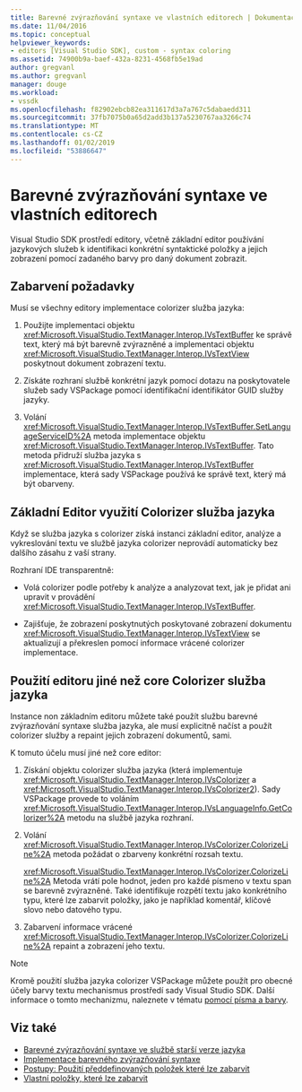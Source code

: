 ```yaml
---
title: Barevné zvýrazňování syntaxe ve vlastních editorech | Dokumentace Microsoftu
ms.date: 11/04/2016
ms.topic: conceptual
helpviewer_keywords:
- editors [Visual Studio SDK], custom - syntax coloring
ms.assetid: 74900b9a-baef-432a-8231-4568fb5e19ad
author: gregvanl
ms.author: gregvanl
manager: douge
ms.workload:
- vssdk
ms.openlocfilehash: f82902ebcb82ea311617d3a7a767c5dabaedd311
ms.sourcegitcommit: 37fb7075b0a65d2add3b137a5230767aa3266c74
ms.translationtype: MT
ms.contentlocale: cs-CZ
ms.lasthandoff: 01/02/2019
ms.locfileid: "53886647"
---
```

# <a name="syntax-coloring-in-custom-editors"></a>Barevné zvýrazňování syntaxe ve vlastních editorech
Visual Studio SDK prostředí editory, včetně základní editor používání jazykových služeb k identifikaci konkrétní syntaktické položky a jejich zobrazení pomocí zadaného barvy pro daný dokument zobrazit.

## <a name="colorization-requirements"></a>Zabarvení požadavky
 Musí se všechny editory implementace colorizer služba jazyka:

1.  Použijte implementaci objektu <xref:Microsoft.VisualStudio.TextManager.Interop.IVsTextBuffer> ke správě text, který má být barevně zvýrazněné a implementaci objektu <xref:Microsoft.VisualStudio.TextManager.Interop.IVsTextView> poskytnout dokument zobrazení textu.

2.  Získáte rozhraní službě konkrétní jazyk pomocí dotazu na poskytovatele služeb sady VSPackage pomocí identifikační identifikátor GUID služby jazyky.

3.  Volání <xref:Microsoft.VisualStudio.TextManager.Interop.IVsTextBuffer.SetLanguageServiceID%2A> metoda implementace objektu <xref:Microsoft.VisualStudio.TextManager.Interop.IVsTextBuffer>. Tato metoda přidruží služba jazyka s <xref:Microsoft.VisualStudio.TextManager.Interop.IVsTextBuffer> implementace, která sady VSPackage používá ke správě text, který má být obarveny.

## <a name="core-editor-usage-of-a-language-services-colorizer"></a>Základní Editor využití Colorizer služba jazyka
 Když se služba jazyka s colorizer získá instanci základní editor, analýze a vykreslování textu ve službě jazyka colorizer neprovádí automaticky bez dalšího zásahu z vaší strany.

 Rozhraní IDE transparentně:

-   Volá colorizer podle potřeby k analýze a analyzovat text, jak je přidat ani upravit v provádění <xref:Microsoft.VisualStudio.TextManager.Interop.IVsTextBuffer>.

-   Zajišťuje, že zobrazení poskytnutých poskytované zobrazení dokumentu <xref:Microsoft.VisualStudio.TextManager.Interop.IVsTextView> se aktualizují a překreslen pomocí informace vrácené colorizer implementace.

## <a name="non-core-editor-usage-of-a-language-services-colorizer"></a>Použití editoru jiné než core Colorizer služba jazyka
 Instance non základním editoru můžete také použít službu barevné zvýrazňování syntaxe služba jazyka, ale musí explicitně načíst a použít colorizer služby a repaint jejich zobrazení dokumentů, sami.

 K tomuto účelu musí jiné než core editor:

1.  Získání objektu colorizer služba jazyka (která implementuje <xref:Microsoft.VisualStudio.TextManager.Interop.IVsColorizer> a <xref:Microsoft.VisualStudio.TextManager.Interop.IVsColorizer2>). Sady VSPackage provede to voláním <xref:Microsoft.VisualStudio.TextManager.Interop.IVsLanguageInfo.GetColorizer%2A> metodu na službě jazyka rozhraní.

2.  Volání <xref:Microsoft.VisualStudio.TextManager.Interop.IVsColorizer.ColorizeLine%2A> metoda požádat o zbarveny konkrétní rozsah textu.

     <xref:Microsoft.VisualStudio.TextManager.Interop.IVsColorizer.ColorizeLine%2A> Metoda vrátí pole hodnot, jeden pro každé písmeno v textu span se barevně zvýrazněné. Také identifikuje rozpětí textu jako konkrétního typu, které lze zabarvit položky, jako je například komentář, klíčové slovo nebo datového typu.

3.  Zabarvení informace vrácené <xref:Microsoft.VisualStudio.TextManager.Interop.IVsColorizer.ColorizeLine%2A> repaint a zobrazení jeho textu.

> [!NOTE]
> Kromě použití služba jazyka colorizer VSPackage můžete použít pro obecné účely barvy textu mechanismus prostředí sady Visual Studio SDK. Další informace o tomto mechanizmu, naleznete v tématu [pomocí písma a barvy](../extensibility/using-fonts-and-colors.md).

## <a name="see-also"></a>Viz také

- [Barevné zvýrazňování syntaxe ve službě starší verze jazyka](../extensibility/internals/syntax-coloring-in-a-legacy-language-service.md)
- [Implementace barevného zvýrazňování syntaxe](../extensibility/internals/implementing-syntax-coloring.md)
- [Postupy: Použití předdefinovaných položek které lze zabarvit](../extensibility/internals/how-to-use-built-in-colorable-items.md)
- [Vlastní položky, které lze zabarvit](../extensibility/internals/custom-colorable-items.md)